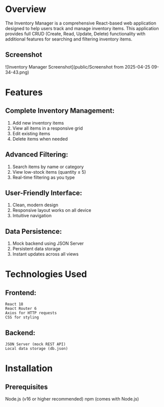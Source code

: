 # Overview
The Inventory Manager is a comprehensive React-based web application designed to help users track and manage inventory items. This application provides full CRUD (Create, Read, Update, Delete) functionality with additional features for searching and filtering inventory items.

## Screenshot

![Inventory Manager Screenshot](public/Screenshot from 2025-04-25 09-34-43.png)

# Features
 ## Complete Inventory Management:
   1. Add new inventory items
   2. View all items in a responsive grid
   3. Edit existing items
   4. Delete items when needed

 ## Advanced Filtering:
   1. Search items by name or category
   2. View low-stock items (quantity ≤ 5)
   3. Real-time filtering as you type

 ## User-Friendly Interface:

   1. Clean, modern design
   2. Responsive layout works on all device
   3. Intuitive navigation

 ## Data Persistence:
   1. Mock backend using JSON Server
   2. Persistent data storage
   3. Instant updates across all views

# Technologies Used
  ## Frontend:
    React 18
    React Router 6
    Axios for HTTP requests
    CSS for styling

  ## Backend:
    JSON Server (mock REST API)
    Local data storage (db.json)

# Installation
## Prerequisites
   Node.js (v16 or higher recommended)
   npm (comes with Node.js)
